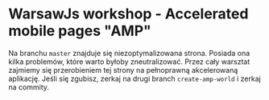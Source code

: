 # WarsawJs workshop - Accelerated mobile pages "AMP"

Na branchu `master` znajduje się niezoptymalizowana strona. Posiada ona kilka problemów,
które warto byłoby zneutralizować. Przez cały warsztat zajmiemy się przerobieniem
tej strony na pełnoprawną akcelerowaną aplikację. Jeśli się zgubisz, zerkaj na drugi branch
`create-amp-world` i zerkaj na commity.
